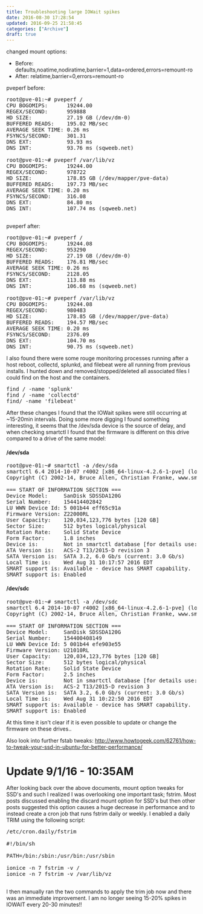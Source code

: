 ```yaml
---
title: Troubleshooting large IOWait spikes
date: 2016-08-30 17:28:54
updated: 2016-09-25 21:58:45
categories: ["Archive"]
draft: true
---
```


[1]: http://serverfault.com/questions/12679/can-anyone-explain-precisely-what-iowait-is

[2]: http://serverfault.com/questions/573396/centos6-and-long-wait-io-time-on-jbd2-dm-0-8

[3]: http://serverfault.com/questions/363355/io-wait-causing-so-much-slowdown-ext4-jdb2-at-99-io-during-mysql-commit

[4]: https://wiki.debian.org/fstab

[5]: https://forum.proxmox.com/threads/pveperf-very-bad-fsyncs-second.17249/

changed mount options:

- Before: defaults,noatime,nodiratime,barrier=1,data=ordered,errors=remount-ro
- After: relatime,barrier=0,errors=remount-ro

pveperf before:
<pre class="prettyprint">
root@pve-01:~# pveperf /
CPU BOGOMIPS:      19244.00
REGEX/SECOND:      959888
HD SIZE:           27.19 GB (/dev/dm-0)
BUFFERED READS:    195.02 MB/sec
AVERAGE SEEK TIME: 0.26 ms
FSYNCS/SECOND:     301.31
DNS EXT:           93.93 ms
DNS INT:           93.76 ms (sqweeb.net)

root@pve-01:~# pveperf /var/lib/vz
CPU BOGOMIPS:      19244.00
REGEX/SECOND:      978722
HD SIZE:           178.85 GB (/dev/mapper/pve-data)
BUFFERED READS:    197.73 MB/sec
AVERAGE SEEK TIME: 0.20 ms
FSYNCS/SECOND:     316.08
DNS EXT:           84.80 ms
DNS INT:           107.74 ms (sqweeb.net)

</pre>

pveperf after:
<pre class="prettyprint">
root@pve-01:~# pveperf /
CPU BOGOMIPS:      19244.08
REGEX/SECOND:      953290
HD SIZE:           27.19 GB (/dev/dm-0)
BUFFERED READS:    176.81 MB/sec
AVERAGE SEEK TIME: 0.26 ms
FSYNCS/SECOND:     2128.05
DNS EXT:           113.88 ms
DNS INT:           106.68 ms (sqweeb.net)

root@pve-01:~# pveperf /var/lib/vz
CPU BOGOMIPS:      19244.08
REGEX/SECOND:      980483
HD SIZE:           178.85 GB (/dev/mapper/pve-data)
BUFFERED READS:    194.57 MB/sec
AVERAGE SEEK TIME: 0.20 ms
FSYNCS/SECOND:     2376.09
DNS EXT:           104.70 ms
DNS INT:           90.75 ms (sqweeb.net)
</pre>

I also found there were some rouge monitoring processes running after a host reboot, collectd, splunkd, and filebeat were all running from previous installs. I hunted down and removed/stopped/deleted all associated files I could find on the host and the containers.

<pre class="prettyprint">
find / -name 'splunk'
find / -name 'collectd'
find/ -name 'filebeat'
</pre>

After these changes I found that the IOWait spikes were still occurring at ~15-20min intervals. Doing some more digging I found something interesting, it seems that the /dev/sda device is the source of delay, and when checking smartctl I found that the firmware is different on this drive compared to a drive of the same model:

#### /dev/sda
<pre class="prettyprint">
root@pve-01:~# smartctl -a /dev/sda
smartctl 6.4 2014-10-07 r4002 [x86_64-linux-4.2.6-1-pve] (local build)
Copyright (C) 2002-14, Bruce Allen, Christian Franke, www.smartmontools.org

=== START OF INFORMATION SECTION ===
Device Model:     SanDisk SDSSDA120G
Serial Number:    154414402842
LU WWN Device Id: 5 001b44 eff65c91a
Firmware Version: Z22000RL
User Capacity:    120,034,123,776 bytes [120 GB]
Sector Size:      512 bytes logical/physical
Rotation Rate:    Solid State Device
Form Factor:      1.8 inches
Device is:        Not in smartctl database [for details use: -P showall]
ATA Version is:   ACS-2 T13/2015-D revision 3
SATA Version is:  SATA 3.2, 6.0 Gb/s (current: 3.0 Gb/s)
Local Time is:    Wed Aug 31 10:17:57 2016 EDT
SMART support is: Available - device has SMART capability.
SMART support is: Enabled
</pre>

#### /dev/sdc
<pre class="prettyprint">
root@pve-01:~# smartctl -a /dev/sdc
smartctl 6.4 2014-10-07 r4002 [x86_64-linux-4.2.6-1-pve] (local build)
Copyright (C) 2002-14, Bruce Allen, Christian Franke, www.smartmontools.org

=== START OF INFORMATION SECTION ===
Device Model:     SanDisk SDSSDA120G
Serial Number:    154400408149
LU WWN Device Id: 5 001b44 efe903e55
Firmware Version: U21010RL
User Capacity:    120,034,123,776 bytes [120 GB]
Sector Size:      512 bytes logical/physical
Rotation Rate:    Solid State Device
Form Factor:      2.5 inches
Device is:        Not in smartctl database [for details use: -P showall]
ATA Version is:   ACS-2 T13/2015-D revision 3
SATA Version is:  SATA 3.2, 6.0 Gb/s (current: 3.0 Gb/s)
Local Time is:    Wed Aug 31 10:22:50 2016 EDT
SMART support is: Available - device has SMART capability.
SMART support is: Enabled
</pre>

At this time it isn't clear if it is even possible to update or change the firmware on these drives..

Also look into further fstab tweaks:
http://www.howtogeek.com/62761/how-to-tweak-your-ssd-in-ubuntu-for-better-performance/

# Update 9/1/16 - 10:35AM

After looking back over the above documents, mount option tweaks for SSD's and such I realized I was overlooking one important task; fstrim. Most posts discussed enabling the discard mount option for SSD's but then other posts suggested this option causes a huge decrease in performance and to instead create a cron job that runs fstrim daily or weekly. I enabled a daily TRIM using the following script:

<pre class="prettyprint">
/etc/cron.daily/fstrim

#!/bin/sh

PATH=/bin:/sbin:/usr/bin:/usr/sbin

ionice -n 7 fstrim -v /
ionice -n 7 fstrim -v /var/lib/vz

</pre>

I then manually ran the two commands to apply the trim job now and there was an immediate improvement. I am no longer seeing 15-20% spikes in IOWAIT every 20-30 minutes!!